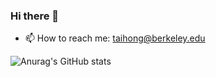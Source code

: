 ### Hi there 👋
- 📫 How to reach me: taihong@berkeley.edu

<!--
**pxmkv/pxmkv** is a ✨ _special_ ✨ repository because its `README.md` (this file) appears on your GitHub profile.

Here are some ideas to get you started:

- 🔭 I’m currently working on ...
- 🌱 I’m currently learning ...
- 👯 I’m looking to collaborate on ...
- 🤔 I’m looking for help with ...
- 💬 Ask me about ...

- ⚡ Fun fact: ...
-->
![Anurag's GitHub stats](https://github-readme-stats.vercel.app/api?pxmkv=anuraghazra&show_icons=true&theme=transparent)
